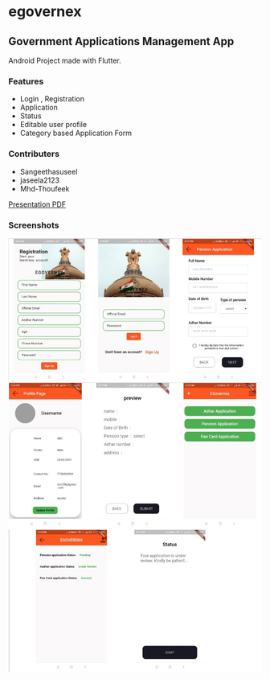 # egovernex



## Government Applications Management App
Android Project made with Flutter.
### Features
- Login , Registration
- Application 
- Status
- Editable user profile
- Category based Application Form
### Contributers
- Sangeethasuseel
- jaseela2123
- Mhd-Thoufeek

[Presentation PDF](https://github.com/Sangeethasuseel/2022_IBM_Code_Challenge_Egovernex/blob/main/E-governex%20(2)%20(1).pdf)

### Screenshots
<img  src="https://github.com/Sangeethasuseel/2022_IBM_Code_Challenge_Egovernex/blob/main/blob/login.jpeg">
<img  src="https://github.com/Sangeethasuseel/2022_IBM_Code_Challenge_Egovernex/blob/main/blob/second.jpeg">
<img  src="https://github.com/Sangeethasuseel/2022_IBM_Code_Challenge_Egovernex/blob/main/blob/third.jpeg">
